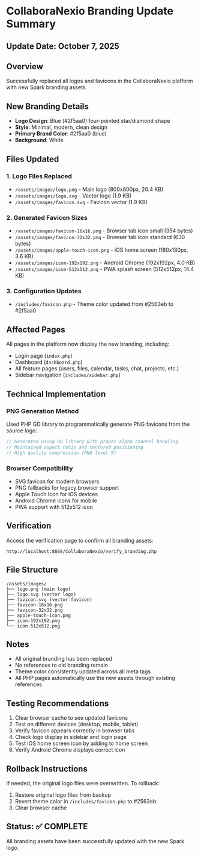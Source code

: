 # CollaboraNexio Branding Update Summary

## Update Date: October 7, 2025

## Overview
Successfully replaced all logos and favicons in the CollaboraNexio platform with new Spark branding assets.

## New Branding Details
- **Logo Design**: Blue (#2f5aa0) four-pointed star/diamond shape
- **Style**: Minimal, modern, clean design
- **Primary Brand Color**: #2f5aa0 (blue)
- **Background**: White

## Files Updated

### 1. Logo Files Replaced
- `/assets/images/logo.png` - Main logo (800x800px, 20.4 KB)
- `/assets/images/logo.svg` - Vector logo (1.9 KB)
- `/assets/images/favicon.svg` - Favicon vector (1.9 KB)

### 2. Generated Favicon Sizes
- `/assets/images/favicon-16x16.png` - Browser tab icon small (354 bytes)
- `/assets/images/favicon-32x32.png` - Browser tab icon standard (630 bytes)
- `/assets/images/apple-touch-icon.png` - iOS home screen (180x180px, 3.6 KB)
- `/assets/images/icon-192x192.png` - Android Chrome (192x192px, 4.0 KB)
- `/assets/images/icon-512x512.png` - PWA splash screen (512x512px, 14.4 KB)

### 3. Configuration Updates
- `/includes/favicon.php` - Theme color updated from #2563eb to #2f5aa0

## Affected Pages
All pages in the platform now display the new branding, including:
- Login page (`index.php`)
- Dashboard (`dashboard.php`)
- All feature pages (users, files, calendar, tasks, chat, projects, etc.)
- Sidebar navigation (`includes/sidebar.php`)

## Technical Implementation

### PNG Generation Method
Used PHP GD library to programmatically generate PNG favicons from the source logo:
```php
// Generated using GD library with proper alpha channel handling
// Maintained aspect ratio and centered positioning
// High quality compression (PNG level 9)
```

### Browser Compatibility
- SVG favicon for modern browsers
- PNG fallbacks for legacy browser support
- Apple Touch Icon for iOS devices
- Android Chrome icons for mobile
- PWA support with 512x512 icon

## Verification
Access the verification page to confirm all branding assets:
```
http://localhost:8888/CollaboraNexio/verify_branding.php
```

## File Structure
```
/assets/images/
├── logo.png (main logo)
├── logo.svg (vector logo)
├── favicon.svg (vector favicon)
├── favicon-16x16.png
├── favicon-32x32.png
├── apple-touch-icon.png
├── icon-192x192.png
└── icon-512x512.png
```

## Notes
- All original branding has been replaced
- No references to old branding remain
- Theme color consistently updated across all meta tags
- All PHP pages automatically use the new assets through existing references

## Testing Recommendations
1. Clear browser cache to see updated favicons
2. Test on different devices (desktop, mobile, tablet)
3. Verify favicon appears correctly in browser tabs
4. Check logo display in sidebar and login page
5. Test iOS home screen icon by adding to home screen
6. Verify Android Chrome displays correct icon

## Rollback Instructions
If needed, the original logo files were overwritten. To rollback:
1. Restore original logo files from backup
2. Revert theme color in `/includes/favicon.php` to #2563eb
3. Clear browser cache

## Status: ✅ COMPLETE
All branding assets have been successfully updated with the new Spark logo.